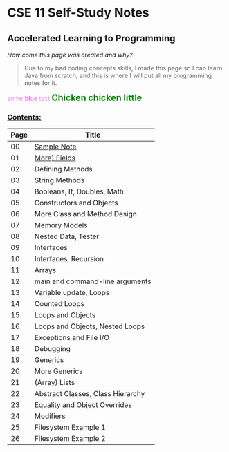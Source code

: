 # CSE 11 Self-Study Notes
## Accelerated Learning to Programming

*How come this page was created and why?*
> Due to my bad coding concepts skills, I made this page so I can learn Java from scratch, and this is where I will put all my programming notes for it. 

<span style="color:violet">some **blue** text</span>
<span style="color:green;font-weight:700;font-size:20px"> Chicken chicken little</span>
### [Contents:](https://chelcey.github.io/cse11-self-study/)

| Page | Title |
| ----------- | ----------- |
| 00 | [Sample Note](https://chelcey.github.io/cse11-self-study/sampleNote) |
| 01 | [More) Fields](https://chelcey.github.io/cse11-self-study/moreFields) |
| 02 | Defining Methods |
| 03 | String Methods |
| 04 | Booleans, If, Doubles, Math |
| 05 | Constructors and Objects |
| 06 | More Class and Method Design |
| 07 | Memory Models |
| 08 | Nested Data, Tester |
| 09 | Interfaces |
| 10 | Interfaces, Recursion |
| 11 | Arrays |
| 12 | main and command-line arguments |
| 13 | Variable update, Loops |
| 14 | Counted Loops |
| 15 | Loops and Objects |
| 16 | Loops and Objects, Nested Loops |
| 17 | Exceptions and File I/O |
| 18 | Debugging |
| 19 | Generics |
| 20 | More Generics |
| 21 | (Array) Lists |
| 22 | Abstract Classes, Class Hierarchy |
| 23 | Equality and Object Overrides |
| 24 | Modifiers |
| 25 | Filesystem Example 1 |
| 26 | Filesystem Example 2 |

